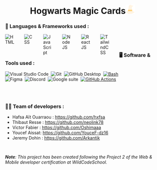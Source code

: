 <!-- Header section -->
<h1 align="center">Hogwarts Magic Cards<img src="./public/assets/icon/logo.svg" width="30px" height="30px" alt="logo"></h1>

### 🧰 Languages & Frameworks used :

<p>
<img align="left" alt="HTML" width="30px" style="padding-right:2rem;" src="https://cdn.jsdelivr.net/gh/devicons/devicon/icons/html5/html5-original.svg"/>
<img align="left" alt="CSS" width="30px" style="padding-right:2rem;" src="https://cdn.jsdelivr.net/gh/devicons/devicon/icons/css3/css3-original.svg"/>      
<img align="left" alt="JavaScript" width="30px" style="padding-right:2rem;" src="https://cdn.jsdelivr.net/gh/devicons/devicon/icons/javascript/javascript-original.svg"/>
<img align="left" alt="NodeJS" width="30px" style="padding-right:2rem;" src="https://cdn.jsdelivr.net/gh/devicons/devicon/icons/nodejs/nodejs-original.svg"/>
<img align="left" alt="ReactJS" width="30px" style="padding-right:2rem;" src="https://cdn.jsdelivr.net/gh/devicons/devicon/icons/react/react-original.svg"/>
<img align="left" alt="TailwindCSS" width="30px" style="padding-right:2rem;" src="https://cdn.jsdelivr.net/gh/devicons/devicon/icons/tailwindcss/tailwindcss-plain.svg"/>
</p>

</br>
</br>

### 🖥️ Software & Tools used :

<p>
<img align="left" alt="Visual Studio Code" style="padding-right:0.5rem;" src="https://img.shields.io/badge/Visual%20Studio%20Code-0078d7.svg?logo=visual-studio-code&logoColor=white"/>
<img align="left" alt="Git" style="padding-right:0.5rem;" src="https://img.shields.io/badge/Git-F05033.svg?logo=git&logoColor=white"/>
<a href="#"><img alt="Bash" style="padding-right:0.5rem;" src="https://img.shields.io/badge/Bash-4EAA25.svg?logo=gnu-bash&logoColor=white"/></a>
<img align="left" alt="GitHub Desktop" style="padding-right:0.5rem;" src="https://img.shields.io/badge/GitHub%20Desktop-8034A9.svg?logo=github&logoColor=white"/>
<a href="#"><img alt="GitHub Actions" style="padding-right:0.5rem;" src="https://img.shields.io/badge/GitHub%20Actions-2671E5.svg?logo=github%20actions&logoColor=white"></a>
<img align="left" alt="Figma" style="padding-right:0.5rem;" src="https://img.shields.io/badge/-Figma-F24E1E.svg?logo=figma&logoColor=white"/>
<img align="left" alt="Discord" style="padding-right:0.5rem;" src="https://img.shields.io/badge/-Discord-5865F2.svg?logo=discord&logoColor=white"/>
<img align="left" alt="Google suite" style="padding-right:0.5rem;" src="https://img.shields.io/badge/-Google Suite-yellow.svg?logo=meistertask&logoColor=white"/>
</p>
</br>

#

### 👨‍💻 Team of developers :

- Hafsa Aït Ouarraou : https://github.com/hxfsa
- Thibaut Resse : https://github.com/neolink78
- Victor Fabier : https://github.com/Oshimaaa
- Youcef Aissat: https://github.com/YouceF-dz16
- Jeremy Dohin : https://github.com/Arkantik

</br>

<em><strong>Note</strong>: This project has been created following the Project 2 of the Web & Mobile developer certification at WildCodeSchool.</em>
